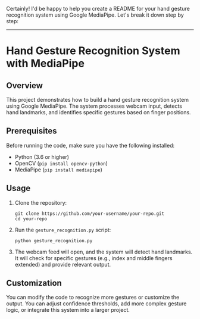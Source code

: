 Certainly! I'd be happy to help you create a README for your hand gesture recognition system using Google MediaPipe. Let's break it down step by step:

---

# Hand Gesture Recognition System with MediaPipe

## Overview
This project demonstrates how to build a hand gesture recognition system using Google MediaPipe. The system processes webcam input, detects hand landmarks, and identifies specific gestures based on finger positions.

## Prerequisites
Before running the code, make sure you have the following installed:
- Python (3.6 or higher)
- OpenCV (`pip install opencv-python`)
- MediaPipe (`pip install mediapipe`)

## Usage
1. Clone the repository:
   ```
   git clone https://github.com/your-username/your-repo.git
   cd your-repo
   ```

2. Run the `gesture_recognition.py` script:
   ```
   python gesture_recognition.py
   ```

3. The webcam feed will open, and the system will detect hand landmarks. It will check for specific gestures (e.g., index and middle fingers extended) and provide relevant output.

## Customization
You can modify the code to recognize more gestures or customize the output. You can adjust confidence thresholds, add more complex gesture logic, or integrate this system into a larger project.

